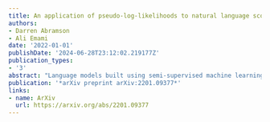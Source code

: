 ```yaml
---
title: An application of pseudo-log-likelihoods to natural language scoring
authors:
- Darren Abramson
- Ali Emami
date: '2022-01-01'
publishDate: '2024-06-28T23:12:02.219177Z'
publication_types:
- '3'
abstract: "Language models built using semi-supervised machine learning on large corpora of natural language have very quickly enveloped the fields of natural language generation and understanding. In this paper we apply a zero-shot approach independently developed by a number of researchers now gaining recognition as a significant alternative to fine-tuning for evaluation on common sense tasks. A language model with relatively few parameters and training steps compared to a more recent language model (T5) can outperform it on a recent large data set (TimeDial), while displaying robustness in its performance across a similar class of language tasks. Surprisingly, this result is achieved by using a hyperparameter-free zero-shot method with the smaller model, compared to fine-tuning to the larger model. We argue that robustness of the smaller model ought to be understood in terms of compositionality, in a sense that we draw from recent literature on a class of similar models. We identify a practical cost for our method and model: high GPU-time for natural language evaluation. The zero-shot measurement technique that produces remarkable stability, both for ALBERT and other BERT variants, is an application of pseudo-log-likelihoods to masked language models for the relative measurement of probability for substitution alternatives in forced choice language tasks such as the Winograd Schema Challenge, Winogrande, and others. One contribution of this paper is to bring together a number of similar, but independent strands of research. We produce some absolute state-of-the-art results for common sense reasoning in binary choice tasks, performing better than any published result in the literature, including fine-tuned efforts. We show a remarkable consistency of the model's performance under adversarial settings, which we argue is best explained by the model's compositionality of representations."
publication: '*arXiv preprint arXiv:2201.09377*'
links:
- name: ArXiv
  url: https://arxiv.org/abs/2201.09377
---
```

